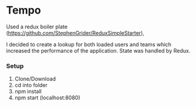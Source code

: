 # Tempo

Used a redux boiler plate (https://github.com/StephenGrider/ReduxSimpleStarter),

I decided to create a lookup for both loaded users and teams which increased the performance of the application. State was handled by Redux.

### Setup

1. Clone/Download
2. cd into folder
3. npm install
4. npm start (localhost:8080)